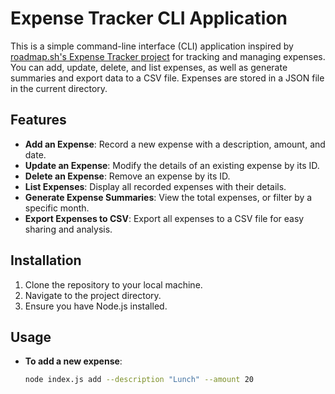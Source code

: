 # Expense Tracker CLI Application

This is a simple command-line interface (CLI) application inspired by [roadmap.sh's Expense Tracker project](https://roadmap.sh/projects/expense-tracker) for tracking and managing expenses. You can add, update, delete, and list expenses, as well as generate summaries and export data to a CSV file. Expenses are stored in a JSON file in the current directory.

## Features

- **Add an Expense**: Record a new expense with a description, amount, and date.
- **Update an Expense**: Modify the details of an existing expense by its ID.
- **Delete an Expense**: Remove an expense by its ID.
- **List Expenses**: Display all recorded expenses with their details.
- **Generate Expense Summaries**: View the total expenses, or filter by a specific month.
- **Export Expenses to CSV**: Export all expenses to a CSV file for easy sharing and analysis.

## Installation

1. Clone the repository to your local machine.
2. Navigate to the project directory.
3. Ensure you have Node.js installed.

## Usage

- **To add a new expense**: 
  ```bash
  node index.js add --description "Lunch" --amount 20
